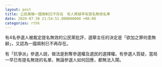 ```yaml
---
layout: post
title: 公民黨稱一國兩制已不存在　有人質疑早有提名無效名單
date: 2020-07-30 21:54:51.000000000 +08:00
categories: rthk
---
```


有4名參選人被裁定提名無效的公民黨批評，選舉主任的決定是「欲加之罪何患無辭」，又認為一國兩制已不再存在。

有「抗爭派」參選人說，做法是剝奪參選權及選民的選擇權。有參選人質疑，當局一早已有提名無效的名單，無論參選人如何回應，都無法入閘。
